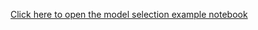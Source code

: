 [Click here to open the model selection example notebook](https://github.com/tanhevg/GpABC.jl/blob/v0.0.1/examples/model-selection-example.ipynb)

